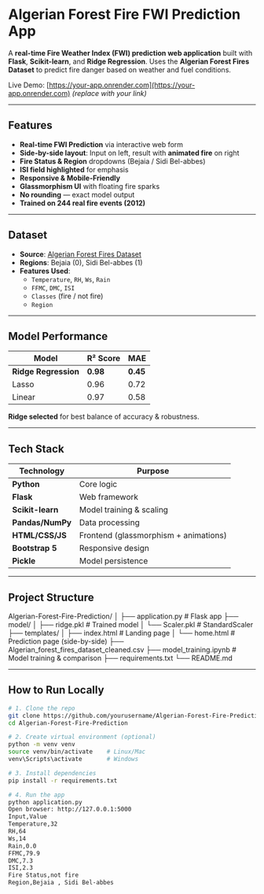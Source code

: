 # Algerian Forest Fire FWI Prediction App

A **real-time Fire Weather Index (FWI) prediction web application** built with **Flask**, **Scikit-learn**, and **Ridge Regression**. Uses the **Algerian Forest Fires Dataset** to predict fire danger based on weather and fuel conditions.

Live Demo: [https://your-app.onrender.com](https://your-app.onrender.com) *(replace with your link)*

---

## Features

- **Real-time FWI Prediction** via interactive web form
- **Side-by-side layout**: Input on left, result with **animated fire** on right
- **Fire Status & Region** dropdowns (Bejaia / Sidi Bel-abbes)
- **ISI field highlighted** for emphasis
- **Responsive & Mobile-Friendly**
- **Glassmorphism UI** with floating fire sparks
- **No rounding** — exact model output
- **Trained on 244 real fire events (2012)**

---

## Dataset

- **Source**: [Algerian Forest Fires Dataset](https://archive.ics.uci.edu/ml/datasets/Algerian+Forest+Fires+Dataset++)
- **Regions**: Bejaia (0), Sidi Bel-abbes (1)
- **Features Used**:
  - `Temperature`, `RH`, `Ws`, `Rain`
  - `FFMC`, `DMC`, `ISI`
  - `Classes` (fire / not fire)
  - `Region`

---

## Model Performance

| Model           | R² Score | MAE  |
|---------------|----------|------|
| **Ridge Regression** | **0.98** | **0.45** |
| Lasso         | 0.96     | 0.72 |
| Linear        | 0.97     | 0.58 |

**Ridge selected** for best balance of accuracy & robustness.

---

## Tech Stack

| Technology       | Purpose |
|------------------|--------|
| **Python**       | Core logic |
| **Flask**        | Web framework |
| **Scikit-learn** | Model training & scaling |
| **Pandas/NumPy** | Data processing |
| **HTML/CSS/JS**  | Frontend (glassmorphism + animations) |
| **Bootstrap 5**  | Responsive design |
| **Pickle**       | Model persistence |

---

## Project Structure
Algerian-Forest-Fire-Prediction/
│
├── application.py                  # Flask app
├── model/
│   ├── ridge.pkl                   # Trained model
│   └── Scaler.pkl                  # StandardScaler
├── templates/
│   ├── index.html                  # Landing page
│   └── home.html                   # Prediction page (side-by-side)
├── Algerian_forest_fires_dataset_cleaned.csv
├── model_training.ipynb            # Model training & comparison
├── requirements.txt
└── README.md

---

## How to Run Locally

```bash
# 1. Clone the repo
git clone https://github.com/yourusername/Algerian-Forest-Fire-Prediction.git
cd Algerian-Forest-Fire-Prediction

# 2. Create virtual environment (optional)
python -m venv venv
source venv/bin/activate    # Linux/Mac
venv\Scripts\activate       # Windows

# 3. Install dependencies
pip install -r requirements.txt

# 4. Run the app
python application.py
Open browser: http://127.0.0.1:5000
Input,Value
Temperature,32
RH,64
Ws,14
Rain,0.0
FFMC,79.9
DMC,7.3
ISI,2.3
Fire Status,not fire
Region,Bejaia , Sidi Bel-abbes 

